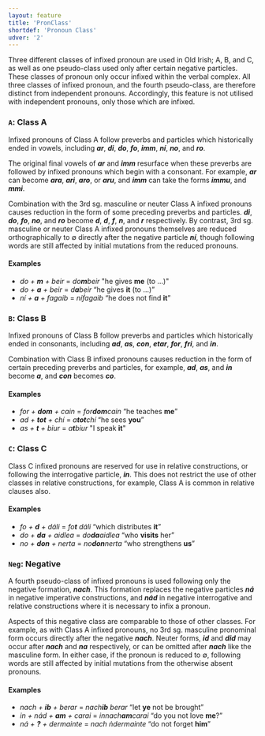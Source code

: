 ```yaml
---
layout: feature
title: 'PronClass'
shortdef: 'Pronoun Class'
udver: '2'
---
```


Three different classes of infixed pronoun are used in Old Irish; A, B, and C, as well as one pseudo-class used only after certain negative particles. These classes of pronoun only occur infixed within the verbal complex. All three classes of infixed pronoun, and the fourth pseudo-class, are therefore distinct from independent pronouns. Accordingly, this feature is not utilised with independent pronouns, only those which are infixed.

### <a name="A">`A`</a>: Class A

Infixed pronouns of Class A follow preverbs and particles which historically ended in vowels, including _<b>ar</b>_, _<b>di</b>_, _<b>do</b>_, _<b>fo</b>_, _<b>imm</b>_, _<b>ní</b>_, _<b>no</b>_, and _<b>ro</b>_.

The original final vowels of _<b>ar</b>_ and _<b>imm</b>_ resurface when these preverbs are followed by infixed pronouns which begin with a consonant. For example, _<b>ar</b>_ can become _<b>ara</b>_, _<b>ari</b>_, _<b>aro</b>_, or _<b>aru</b>_, and _<b>imm</b>_ can take the forms _<b>immu</b>_, and _<b>mmi</b>_.

Combination with the 3rd sg. masculine or neuter Class A infixed pronouns causes reduction in the form of some preceding preverbs and particles. _<b>di</b>_, _<b>do</b>_, _<b>fo</b>_, _<b>no</b>_, and _<b>ro</b>_ become _<b>d</b>_, _<b>d</b>_, _<b>f</b>_, _<b>n</b>_, and _<b>r</b>_ respectively. By contrast, 3rd sg. masculine or neuter Class A infixed pronouns themselves are reduced orthographically to ∅ directly after the negative particle _<b>ní</b>_, though following words are still affected by initial mutations from the reduced pronouns.

#### Examples

* _do + <b>m</b> + beir_ = _do<b>m</b>beir_ "he gives <b>me</b> (to ...)"
* _do + <b>a</b> + beir_ = _d<b>a</b>beir_ “he gives <b>it</b> (to ...)”
* _ní + <b>a</b> + fagaib_ = _níḟagaib_ “he does not find <b>it</b>”

### <a name="B">`B`</a>: Class B

Infixed pronouns of Class B follow preverbs and particles which historically ended in consonants, including _<b>ad</b>_, _<b>as</b>_, _<b>con</b>_, _<b>etar</b>_, _<b>for</b>_, _<b>fri</b>_, and _<b>in</b>_.

Combination with Class B infixed pronouns causes reduction in the form of certain preceding preverbs and particles, for example, _<b>ad</b>_, _<b>as</b>_, and _<b>in</b>_ become _<b>a</b>_, and _<b>con</b>_ becomes _<b>co</b>_.

#### Examples

* _for + <b>dom</b> + cain_ = _for<b>dom</b>cain_ “he teaches <b>me</b>”
* _ad + <b>tot</b> + chí_ = _a<b>tot</b>chí_ “he sees <b>you</b>”
* _as + <b>t</b> + biur_ = _a<b>t</b>biur_ "I speak <b>it</b>"

### <a name="C">`C`</a>: Class C

Class C infixed pronouns are reserved for use in relative constructions, or following the interrogative particle, _<b>in</b>_. This does not restrict the use of other classes in relative constructions, for example, Class A is common in relative clauses also.

#### Examples

* _fo + <b>d</b> + dáli_ = _fo<b>t</b> dáli_ “which distributes <b>it</b>”
* _do + <b>da</b> + aidlea_ = _do<b>da</b>aidlea_ “who <b>visits</b> her”
* _no + <b>don</b> + nerta_ = _no<b>don</b>nerta_ “who strengthens <b>us</b>”

### <a name="Neg">`Neg`</a>: Negative

A fourth pseudo-class of infixed pronouns is used following only the negative formation, _<b>nach</b>_. This formation replaces the negative particles _<b>ná</b>_ in negative imperative constructions, and _<b>nád</b>_ in negative interrogative and relative constructions where it is necessary to infix a pronoun.

Aspects of this negative class are comparable to those of other classes. For example, as with Class A infixed pronouns, no 3rd sg. masculine pronominal form occurs directly after the negative _<b>nach</b>_. Neuter forms, _<b>id</b>_ and _<b>did</b>_ may occur after _<b>nach</b>_ and _<b>na</b>_ respectively, or can be omitted after _<b>nach</b>_ like the masculine form. In either case, if the pronoun is reduced to ∅, following words are still affected by initial mutations from the otherwise absent pronouns.

#### Examples

* _nach + <b>ib</b> + berar_ = _nach<b>ib</b> berar_ “let <b>ye</b> not be brought”
* _in + nád + <b>am</b> + carai_ = _innach<b>am</b>carai_ “do you not love <b>me</b>?”
* _ná + <b>?</b> + dermainte_ = _nach ṅdermainte_ “do not forget <b>him</b>”

